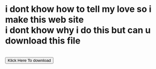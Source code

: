 <!DOCTYPE html>
<html lang="en">
<head>
    <meta charset="UTF-8">
    <meta http-equiv="X-UA-Compatible" content="IE=edge">
    <meta name="viewport" content="width=device-width, initial-scale=1.0">
    <title>i love u </title>
</head>
<body>
    <h1>i dont khow how to tell my love so i make this web site <br>
    i dont khow why i do this but can u download this file </h1> <br> 
    <a href="secret.txt"><button>Klick Here To download</button></a>
</body>
</html>
